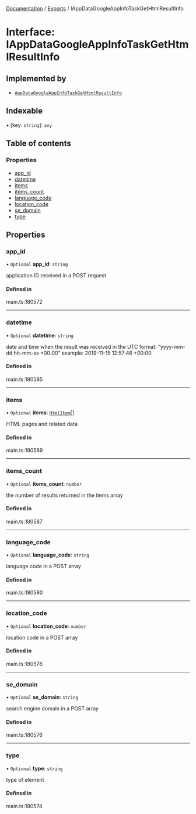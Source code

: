 [Documentation](../README.md) / [Exports](../modules.md) / IAppDataGoogleAppInfoTaskGetHtmlResultInfo

# Interface: IAppDataGoogleAppInfoTaskGetHtmlResultInfo

## Implemented by

- [`AppDataGoogleAppInfoTaskGetHtmlResultInfo`](../classes/AppDataGoogleAppInfoTaskGetHtmlResultInfo.md)

## Indexable

▪ [key: `string`]: `any`

## Table of contents

### Properties

- [app\_id](IAppDataGoogleAppInfoTaskGetHtmlResultInfo.md#app_id)
- [datetime](IAppDataGoogleAppInfoTaskGetHtmlResultInfo.md#datetime)
- [items](IAppDataGoogleAppInfoTaskGetHtmlResultInfo.md#items)
- [items\_count](IAppDataGoogleAppInfoTaskGetHtmlResultInfo.md#items_count)
- [language\_code](IAppDataGoogleAppInfoTaskGetHtmlResultInfo.md#language_code)
- [location\_code](IAppDataGoogleAppInfoTaskGetHtmlResultInfo.md#location_code)
- [se\_domain](IAppDataGoogleAppInfoTaskGetHtmlResultInfo.md#se_domain)
- [type](IAppDataGoogleAppInfoTaskGetHtmlResultInfo.md#type)

## Properties

### app\_id

• `Optional` **app\_id**: `string`

application ID received in a POST request

#### Defined in

main.ts:180572

___

### datetime

• `Optional` **datetime**: `string`

date and time when the result was received
in the UTC format: “yyyy-mm-dd hh-mm-ss +00:00”
example:
2019-11-15 12:57:46 +00:00

#### Defined in

main.ts:180585

___

### items

• `Optional` **items**: [`HtmlItem`](../classes/HtmlItem.md)[]

HTML pages and related data

#### Defined in

main.ts:180589

___

### items\_count

• `Optional` **items\_count**: `number`

the number of results returned in the items array

#### Defined in

main.ts:180587

___

### language\_code

• `Optional` **language\_code**: `string`

language code in a POST array

#### Defined in

main.ts:180580

___

### location\_code

• `Optional` **location\_code**: `number`

location code in a POST array

#### Defined in

main.ts:180578

___

### se\_domain

• `Optional` **se\_domain**: `string`

search engine domain in a POST array

#### Defined in

main.ts:180576

___

### type

• `Optional` **type**: `string`

type of element

#### Defined in

main.ts:180574
